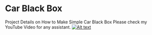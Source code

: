 # Car Black Box
Project Details on How to Make Simple Car Black Box
Please check my YouTube Video for any assistant.
[![Alt text](https://img.youtube.com/vi/0TON3g7oImI/0.jpg)](https://www.youtube.com/watch?v=0TON3g7oImI)
